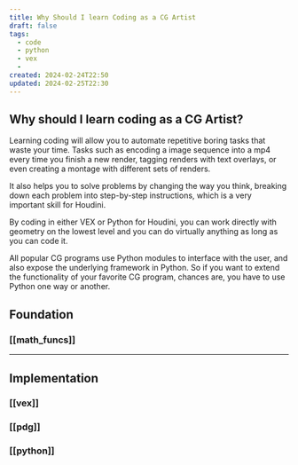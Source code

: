 ```yaml
---
title: Why Should I learn Coding as a CG Artist
draft: false
tags:
  - code
  - python
  - vex
  - 
created: 2024-02-24T22:50
updated: 2024-02-25T22:30
---
```

## Why should I learn coding as a CG Artist?

Learning coding will allow you to automate repetitive boring tasks that waste your time. Tasks such as encoding a image sequence into a mp4 every time you finish a new render, tagging renders with text overlays, or even creating a montage with different sets of renders.

It also helps you to solve problems by changing the way you think, breaking down each problem into step-by-step instructions, which is a very important skill for Houdini. 

By coding in either VEX or Python for Houdini, you can work directly with geometry on the lowest level and you can do virtually anything as long as you can code it.

All popular CG programs use Python modules to interface with the user, and also expose the underlying framework in Python. So if you want to extend the functionality of your favorite CG program, chances are, you have to use Python one way or another.

## Foundation
### [[math_funcs]]


---
## Implementation
### [[vex]]
### [[pdg]]
### [[python]]